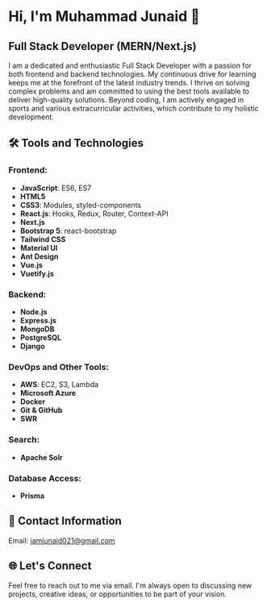 # Hi, I'm Muhammad Junaid 👋

## Full Stack Developer (MERN/Next.js)

I am a dedicated and enthusiastic Full Stack Developer with a passion for both frontend and backend technologies. My continuous drive for learning keeps me at the forefront of the latest industry trends. I thrive on solving complex problems and am committed to using the best tools available to deliver high-quality solutions. Beyond coding, I am actively engaged in sports and various extracurricular activities, which contribute to my holistic development.

## 🛠️ Tools and Technologies

### Frontend:
- **JavaScript**: ES6, ES7
- **HTML5**
- **CSS3**: Modules, styled-components
- **React.js**: Hooks, Redux, Router, Context-API
- **Next.js**
- **Bootstrap 5**: react-bootstrap
- **Tailwind CSS**
- **Material UI**
- **Ant Design**
- **Vue.js**
- **Vuetify.js**

### Backend:
- **Node.js**
- **Express.js**
- **MongoDB**
- **PostgreSQL**
- **Django**

### DevOps and Other Tools:
- **AWS**: EC2, S3, Lambda
- **Microsoft Azure**
- **Docker**
- **Git & GitHub**
- **SWR**

### Search:
- **Apache Solr**

### Database Access:
- **Prisma**

## 📧 Contact Information

Email: [iamjunaid021@gmail.com](mailto:iamjunaid021@gmail.com)

## 🌐 Let's Connect

Feel free to reach out to me via email. I'm always open to discussing new projects, creative ideas, or opportunities to be part of your vision.
